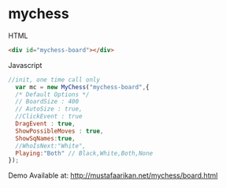 # mychess

HTML
```html
<div id="mychess-board"></div>
```
Javascript
```js
//init, one time call only
  var mc = new MyChess("mychess-board",{
  /* Default Options */
  // BoardSize : 400
  // AutoSize : true,
  //ClickEvent : true
  DragEvent : true,
  ShowPossibleMoves : true,
  ShowSqNames:true,
  //WhoIsNext:"White",
  Playing:"Both" // Black,White,Both,None
});

```
Demo Available at: http://mustafaarikan.net/mychess/board.html
